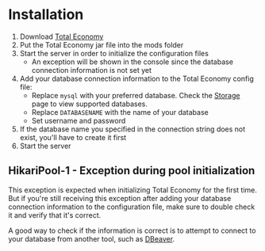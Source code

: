 # Installation

1. Download [Total Economy](https://ore.spongepowered.org/Erigitic/Total-Economy/versions)
2. Put the Total Economy jar file into the mods folder
3. Start the server in order to initialize the configuration files
    - An exception will be shown in the console since the database connection information is not set yet
4. Add your database connection information to the Total Economy config file:
    - Replace `mysql` with your preferred database. Check the [Storage](https://totaleconomy.readthedocs.io/en/terewritten/storage/database/) page to view supported databases.
    - Replace `DATABASENAME` with the name of your database
    - Set username and password
5. If the database name you specified in the connection string does not exist, you'll have to create it first
6. Start the server

## HikariPool-1 - Exception during pool initialization

This exception is expected when initializing Total Economy for the first time. But if you're still receiving this exception after adding your database connection information to the configuration file, make sure to double check it and verify that it's correct.

A good way to check if the information is correct is to attempt to connect to your database from another tool, such as [DBeaver](https://dbeaver.io/).